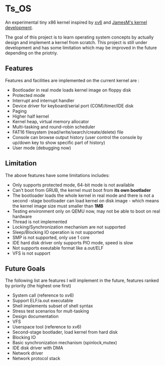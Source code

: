 # Ts_OS

An experimental tiny x86 kernel inspired by [xv6](https://github.com/mit-pdos/xv6-public) and [JamesM's kernel development](http://www.jamesmolloy.co.uk/tutorial_html/).

The goal of this project is to learn operating system concepts by actually design and implement a kernel from scratch. This project is still under development and has some limitation which may be improved in the future depending on the priotriy.

## Features 
Features and facilities are implemented on the current kernel are :

- Bootloader in real mode loads kernel image on floppy disk
- Protected mode 
- Interrupt and interrupt handler
- Device driver for keyboard/serial port (COM)/timer/IDE disk 
- Paging
- Higher half kernel
- Kernel heap, virtual memory allocator
- Multi-tasking and round-robin scheduler
- FAT16 filesystem (read/write/search/create/delete) file
- Console can browse output history (user control the console by up/down key to show specific part of history)
- User mode (debugging now)

## Limitation

The above features have some limitations includes: 

- Only supports protected mode, 64-bit mode is not available
- Can't boot from GRUB, the kernel must boot from **its own bootlader**  
- The bootloader loads the whole kernel in real mode and there is not a second -stage bootloader can load kernel on disk image - which means the kernel image size must smaller than **1MB**
- Testing environment only on QEMU now, may not be able to boot on real hardware
- Thread is not implemented
- Locking/Synchronization mechanism are not supported
- Sleep/Blocking IO operation is not supported
- SMP is not supported, only use 1 core
- IDE hard disk driver only supports PIO mode, speed is slow 
- Not supports exeutable format like a.out/ELF
- VFS is not support

## Future Goals

The following list are features I will implement in the future, features ranked by priority (the highest one first)

- System call (reference to xv6)
- Support ELF/a.out executable
- Shell implements subset of shell syntax
- Stress test scenarios for mult-tasking
- Design documentation
- VFS
- Userspace tool (reference to xv6)
- Second-stage bootlader, load kernel from hard disk 
- Blocking IO
- Basic synchronization mechanism (spinlock,mutex)
- IDE disk driver with DMA
- Network driver
- Network protocol stack 
